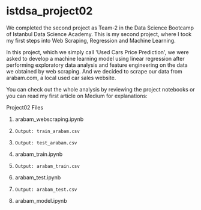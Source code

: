 # istdsa_project02
We completed the second project as Team-2 in the Data Science Bootcamp of Istanbul Data Science Academy. This is my second project, where I took my first steps into Web Scraping, Regression and Machine Learning.

In this project, which we simply call 'Used Cars Price Prediction', we were asked to develop a machine learning model using linear regression after performing exploratory data analysis and feature engineering on the data we obtained by web scraping. And we decided to scrape our data from arabam.com, a local used car sales website.

You can check out the whole analysis by reviewing the project notebooks or you can read my first article on Medium for explanations:

Project02 Files

1. arabam_webscraping.ipynb
2.     Output: train_arabam.csv
3.     Output: test_arabam.csv
4. arabam_train.ipynb
5.     Output: arabam_train.csv
6. arabam_test.ipynb
7.     Output: arabam_test.csv
8. arabam_model.ipynb
